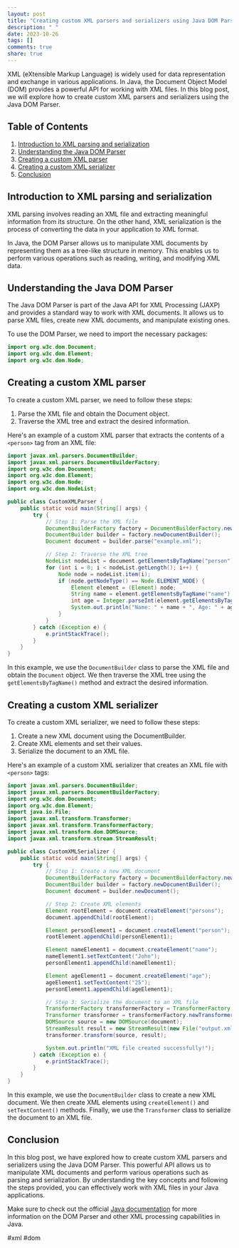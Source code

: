 ```yaml
---
layout: post
title: "Creating custom XML parsers and serializers using Java DOM Parser"
description: " "
date: 2023-10-26
tags: []
comments: true
share: true
---
```


XML (eXtensible Markup Language) is widely used for data representation and exchange in various applications. In Java, the Document Object Model (DOM) provides a powerful API for working with XML files. In this blog post, we will explore how to create custom XML parsers and serializers using the Java DOM Parser.

## Table of Contents

1. [Introduction to XML parsing and serialization](#introduction-to-xml-parsing-and-serialization)
2. [Understanding the Java DOM Parser](#understanding-the-java-dom-parser)
3. [Creating a custom XML parser](#creating-a-custom-xml-parser)
4. [Creating a custom XML serializer](#creating-a-custom-xml-serializer)
5. [Conclusion](#conclusion)

## Introduction to XML parsing and serialization

XML parsing involves reading an XML file and extracting meaningful information from its structure. On the other hand, XML serialization is the process of converting the data in your application to XML format.

In Java, the DOM Parser allows us to manipulate XML documents by representing them as a tree-like structure in memory. This enables us to perform various operations such as reading, writing, and modifying XML data.

## Understanding the Java DOM Parser

The Java DOM Parser is part of the Java API for XML Processing (JAXP) and provides a standard way to work with XML documents. It allows us to parse XML files, create new XML documents, and manipulate existing ones.

To use the DOM Parser, we need to import the necessary packages:

```java
import org.w3c.dom.Document;
import org.w3c.dom.Element;
import org.w3c.dom.Node;
```

## Creating a custom XML parser

To create a custom XML parser, we need to follow these steps:

1. Parse the XML file and obtain the Document object.
2. Traverse the XML tree and extract the desired information.

Here's an example of a custom XML parser that extracts the contents of a `<person>` tag from an XML file:

```java
import javax.xml.parsers.DocumentBuilder;
import javax.xml.parsers.DocumentBuilderFactory;
import org.w3c.dom.Document;
import org.w3c.dom.Element;
import org.w3c.dom.Node;
import org.w3c.dom.NodeList;

public class CustomXMLParser {
    public static void main(String[] args) {
        try {
            // Step 1: Parse the XML file
            DocumentBuilderFactory factory = DocumentBuilderFactory.newInstance();
            DocumentBuilder builder = factory.newDocumentBuilder();
            Document document = builder.parse("example.xml");

            // Step 2: Traverse the XML tree
            NodeList nodeList = document.getElementsByTagName("person");
            for (int i = 0; i < nodeList.getLength(); i++) {
                Node node = nodeList.item(i);
                if (node.getNodeType() == Node.ELEMENT_NODE) {
                    Element element = (Element) node;
                    String name = element.getElementsByTagName("name").item(0).getTextContent();
                    int age = Integer.parseInt(element.getElementsByTagName("age").item(0).getTextContent());
                    System.out.println("Name: " + name + ", Age: " + age);
                }
            }
        } catch (Exception e) {
            e.printStackTrace();
        }
    }
}
```

In this example, we use the `DocumentBuilder` class to parse the XML file and obtain the `Document` object. We then traverse the XML tree using the `getElementsByTagName()` method and extract the desired information.

## Creating a custom XML serializer

To create a custom XML serializer, we need to follow these steps:

1. Create a new XML document using the DocumentBuilder.
2. Create XML elements and set their values.
3. Serialize the document to an XML file.

Here's an example of a custom XML serializer that creates an XML file with `<person>` tags:

```java
import javax.xml.parsers.DocumentBuilder;
import javax.xml.parsers.DocumentBuilderFactory;
import org.w3c.dom.Document;
import org.w3c.dom.Element;
import java.io.File;
import javax.xml.transform.Transformer;
import javax.xml.transform.TransformerFactory;
import javax.xml.transform.dom.DOMSource;
import javax.xml.transform.stream.StreamResult;

public class CustomXMLSerializer {
    public static void main(String[] args) {
        try {
            // Step 1: Create a new XML document
            DocumentBuilderFactory factory = DocumentBuilderFactory.newInstance();
            DocumentBuilder builder = factory.newDocumentBuilder();
            Document document = builder.newDocument();

            // Step 2: Create XML elements
            Element rootElement = document.createElement("persons");
            document.appendChild(rootElement);

            Element personElement1 = document.createElement("person");
            rootElement.appendChild(personElement1);

            Element nameElement1 = document.createElement("name");
            nameElement1.setTextContent("John");
            personElement1.appendChild(nameElement1);

            Element ageElement1 = document.createElement("age");
            ageElement1.setTextContent("25");
            personElement1.appendChild(ageElement1);

            // Step 3: Serialize the document to an XML file
            TransformerFactory transformerFactory = TransformerFactory.newInstance();
            Transformer transformer = transformerFactory.newTransformer();
            DOMSource source = new DOMSource(document);
            StreamResult result = new StreamResult(new File("output.xml"));
            transformer.transform(source, result);

            System.out.println("XML file created successfully!");
        } catch (Exception e) {
            e.printStackTrace();
        }
    }
}
```

In this example, we use the `DocumentBuilder` class to create a new XML document. We then create XML elements using `createElement()` and `setTextContent()` methods. Finally, we use the `Transformer` class to serialize the document to an XML file.

## Conclusion

In this blog post, we have explored how to create custom XML parsers and serializers using the Java DOM Parser. This powerful API allows us to manipulate XML documents and perform various operations such as parsing and serialization. By understanding the key concepts and following the steps provided, you can effectively work with XML files in your Java applications.

Make sure to check out the official [Java documentation](https://docs.oracle.com/en/java/javase/11/docs/api/index.html) for more information on the DOM Parser and other XML processing capabilities in Java.

#xml #dom